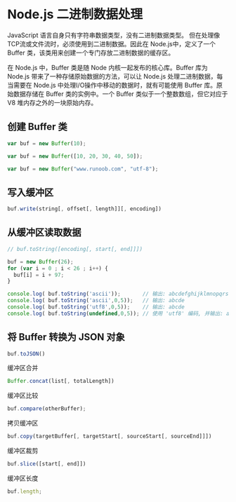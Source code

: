 # Node.js 二进制数据处理

JavaScript 语言自身只有字符串数据类型，没有二进制数据类型。
但在处理像TCP流或文件流时，必须使用到二进制数据。因此在 Node.js中，定义了一个 Buffer 类，该类用来创建一个专门存放二进制数据的缓存区。


在 Node.js 中，Buffer 类是随 Node 内核一起发布的核心库。Buffer 库为 Node.js 带来了一种存储原始数据的方法，可以让 Node.js 处理二进制数据，每当需要在 Node.js 中处理I/O操作中移动的数据时，就有可能使用 Buffer 库。原始数据存储在 Buffer 类的实例中。一个 Buffer 类似于一个整数数组，但它对应于 V8 堆内存之外的一块原始内存。


## 创建 Buffer 类

```js
var buf = new Buffer(10);

var buf = new Buffer([10, 20, 30, 40, 50]);

var buf = new Buffer("www.runoob.com", "utf-8");
```

## 写入缓冲区

```js
buf.write(string[, offset[, length]][, encoding])
```

## 从缓冲区读取数据

```js
// buf.toString([encoding[, start[, end]]])

buf = new Buffer(26);
for (var i = 0 ; i < 26 ; i++) {
  buf[i] = i + 97;
}

console.log( buf.toString('ascii'));       // 输出: abcdefghijklmnopqrstuvwxyz
console.log( buf.toString('ascii',0,5));   // 输出: abcde
console.log( buf.toString('utf8',0,5));    // 输出: abcde
console.log( buf.toString(undefined,0,5)); // 使用 'utf8' 编码, 并输出: abcde
```

## 将 Buffer 转换为 JSON 对象
```js
buf.toJSON()
```

缓冲区合并

```js
Buffer.concat(list[, totalLength])
```

缓冲区比较

```js
buf.compare(otherBuffer);
```

拷贝缓冲区

```js
buf.copy(targetBuffer[, targetStart[, sourceStart[, sourceEnd]]])
```

缓冲区裁剪

```js
buf.slice([start[, end]])
```

缓冲区长度

```js
buf.length;
```
